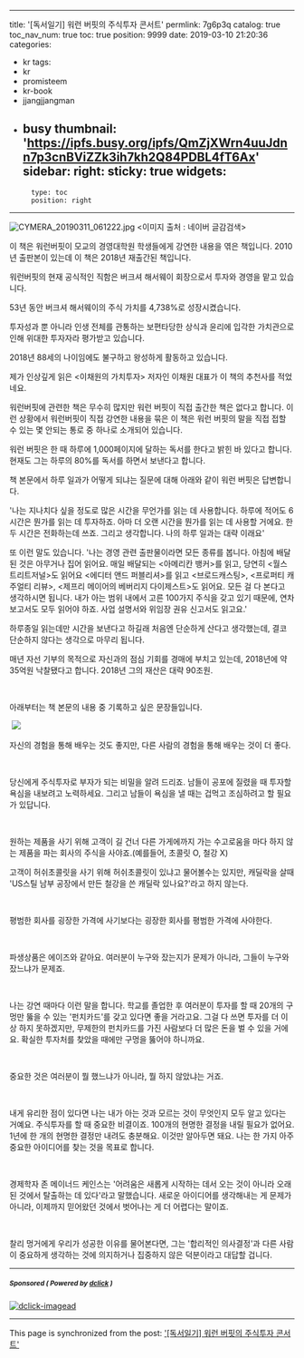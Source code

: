 
---
title: '[독서일기] 워런 버핏의 주식투자 콘서트'
permlink: 7g6p3q
catalog: true
toc_nav_num: true
toc: true
position: 9999
date: 2019-03-10 21:20:36
categories:
- kr
tags:
- kr
- promisteem
- kr-book
- jjangjjangman
- busy
thumbnail: 'https://ipfs.busy.org/ipfs/QmZjXWrn4uuJdnn7p3cnBViZZk3ih7kh2Q84PDBL4fT6Ax'
sidebar:
    right:
        sticky: true
widgets:
    -
        type: toc
        position: right
---


![CYMERA_20190311_061222.jpg](https://ipfs.busy.org/ipfs/QmZjXWrn4uuJdnn7p3cnBViZZk3ih7kh2Q84PDBL4fT6Ax)
<이미지 출처 : 네이버 글감검색>


이 책은 워런버핏이 모교의 경영대학원 학생들에게 강연한 내용을 엮은 책입니다.
2010년 출판본이 있는데 이 책은 2018년 재출간된 책입니다.

워런버핏의 현재 공식적인 직함은 버크셔 해서웨이 회장으로서 투자와 경영을 맡고 있습니다.

53년 동안 버크셔 해서웨이의 주식 가치를 4,738%로 성장시켰습니다.

투자성과 뿐 아니라 인생 전체를 관통하는 보편타당한 상식과 윤리에 입각한 가치관으로 인해 위대한 투자자라 평가받고 있습니다.

2018년 88세의 나이임에도 불구하고 왕성하게 활동하고 있습니다.

제가 인상깊게 읽은 <이채원의 가치투자> 저자인 이채원 대표가 이 책의 추천사를 적었네요.

워런버핏에 관련한 책은 무수히 많지만 워런 버핏이 직접 출간한 책은 없다고 합니다. 이런 상황에서 워런버핏이 직접 강연한 내용을 묶은 이 책은 워런 버핏의 말을 직접 접할 수 있는 몇 안되는 통로 중 하나로 소개되어 있습니다.

워런 버핏은 한 때 하루에 1,000페이지에 달하는 독서를 한다고 밝힌 바 있다고 합니다. 현재도 그는 하루의 80%를 독서를 하면서 보낸다고 합니다.

책 본문에서 하루 일과가 어떻게 되냐는 질문에 대해 아래와 같이 워런 버핏은 답변합니다.

'나는 지나치다 싶을 정도로 많은 시간을 무언가를 읽는 데 사용합니다. 하루에 적어도 6시간은 뭔가를 읽는 데 투자하죠. 아마 더 오랜 시간을 뭔가를 읽는 데 사용할 거에요. 한두 시간은 전화하는데 쓰죠. 그리고 생각합니다. 나의 하루 일과는 대략 이래요'

또 이런 말도 있습니다.
'나는 경영 관련 출판물이라면 모든 종류를 봅니다. 아침에 배달된 것은 아무거나 집어 읽어요. 매일 배달되는 <아메리칸 뱅커>를 읽고, 당연히 <월스트리트저널>도 읽어요 <에디터 앤드 퍼블리셔>를 읽고 <브로드캐스팅>, <프로퍼티 캐주얼티 리뷰>, <제프리 메이어의 베버리지 다이제스트>도 읽어요. 모든 걸 다 본다고 생각하시면 됩니다. 내가 아는 범위 내에서 고른 100가지 주식을 갖고 있기 때문에, 연차 보고서도 모두 읽어야 하죠. 사업 설명서와 위임장 권유 신고서도 읽고요.'

하루종일 읽는데만 시간을 보낸다고 하길래 처음엔 단순하게 산다고 생각했는데, 결코 단순하지 않다는 생각으로 마무리 됩니다. 

매년 자선 기부의 목적으로 자신과의 점심 기회를 경매에 부치고 있는데, 2018년에 약 35억원 낙찰됐다고 합니다. 2018년 그의 재산은 대략 90조원.

​

아래부터는 책 본문의 내용 중 기록하고 싶은 문장들입니다.

​
![](https://i.imgur.com/HckzDOK.gif)


자신의 경험을 통해 배우는 것도 좋지만, 다른 사람의 경험을 통해 배우는 것이 더 좋다.

​

당신에게 주식투자로 부자가 되는 비밀을 알려 드리죠. 남들이 공포에 질렸을 때 투자할 욕심을 내보려고 노력하세요. 그리고 남들이 욕심을 낼 때는 겁먹고 조심하려고 할 필요가 있답니다.

​

원하는 제품을 사기 위해 고객이 길 건너 다른 가게에까지 가는 수고로움을 마다 하지 않는 제품을 파는 회사의 주식을 사야죠.(예를들어, 초콜릿 O, 철강 X)

고객이 허쉬초콜릿을 사기 위해 허쉬초콜릿이 있냐고 물어볼수는 있지만, 캐딜락을 살때 'US스틸 남부 공장에서 만든 철강을 쓴 캐딜락 있나요?'라고 하지 않는다.

​

평범한 회사를 굉장한 가격에 사기보다는 굉장한 회사를 평범한 가격에 사야한다.

​

파생상품은 에이즈와 같아요. 여러분이 누구와 잤는지가 문제가 아니라, 그들이 누구와 잤느냐가 문제죠.

​

나는 강연 때마다 이런 말을 합니다. 학교를 졸업한 후 여러분이 투자를 할 때 20개의 구멍만 뚫을 수 있는 '펀치카드'를 갖고 있다면 좋을 거라고요. 그걸 다 쓰면 투자를 더 이상 하지 못하겠지만, 무제한의 펀치카드를 가진 사람보다 더 많은 돈을 벌 수 있을 거에요. 확실한 투자처를 찾았을 때에만 구멍을 뚫어야 하니까요.

​

중요한 것은 여러분이 뭘 했느냐가 아니라, 뭘 하지 않았냐는 거죠.

​

내게 유리한 점이 있다면 나는 내가 아는 것과 모르는 것이 무엇인지 모두 알고 있다는 거예요. 주식투자를 할 때 중요한 비결이죠. 100개의 현명한 결정을 내릴 필요가 없어요. 1년에 한 개의 현명한 결정만 내려도 충분해요. 이것만 알아두면 돼요. 나는 한 가지 아주 중요한 아이디어를 찾는 것을 목표로 합니다.

​

경제학자 존 메이너드 케인스는 '어려움은 새롭게 시작하는 데서 오는 것이 아니라 오래된 것에서 탈출하는 데 있다'라고 말했습니다. 새로운 아이디어를 생각해내는 게 문제가 아니라, 이제까지 믿어왔던 것에서 벗어나는 게 더 어렵다는 말이죠. 

​

찰리 멍거에게 우리가 성공한 이유를 물어본다면, 그는 '합리적인 의사결정'과 다른 사람이 중요하게 생각하는 것에 의지하거나 집중하지 않은 덕분이라고 대답할 겁니다.




---

#####  <sub> **Sponsored ( Powered by [dclick](https://www.dclick.io) )** </sub>
[![dclick-imagead](https://s3.ap-northeast-2.amazonaws.com/dclick/image/dclick/1550551738890.png)](https://api.dclick.io/v1/c?x=eyJhbGciOiJIUzI1NiIsInR5cCI6IkpXVCJ9.eyJjIjoibHVja3kyMDE1IiwicyI6IjdnNnAzcSIsImEiOlsiaS0xOTUiXSwidXJsIjoiaHR0cHM6Ly93d3cuZGNsaWNrLmlvL21vbmV0aXplI21vbmV0aXplLXNjcmlwdCIsImlhdCI6MTU1MjI1Mjg4MCwiZXhwIjoxODY3NjEyODgwfQ.2P2_xQFPYWJRD0xlSGehMenCZewFNiRs5-ecZZXUhw8)

- - -

This page is synchronized from the post: ['[독서일기] 워런 버핏의 주식투자 콘서트'](https://steemit.com/@lucky2015/7g6p3q)
